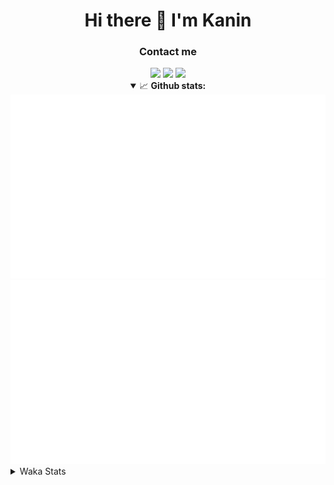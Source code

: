 <div align="center">
 <h1>Hi there 👋 I'm Kanin</h1>
 <h3>Contact me</h3>
 <a href="mailto:im@kanin.dev"><img src="https://img.shields.io/badge/gmail-%23D14836.svg?&style=for-the-badge&logo=gmail&logoColor=white"/></a>
 <a href="https://twitter.com/KaninTwt"><img src="https://img.shields.io/badge/twitter-%231DA1F2.svg?&style=for-the-badge&logo=twitter&logoColor=white"/></a>
 <a href="https://www.linkedin.com/in/KaninDev"><img src="https://img.shields.io/badge/linkedin-%230077B5.svg?&style=for-the-badge&logo=linkedin&logoColor=white"/></a>
<details open>
  <summary>📈 <b>Github stats:</b></summary>
  <img src="https://github.com/Kanin/Kanin/blob/master/scripts/GitHubStats/generated/overview.svg"/>
  <img src="https://github.com/Kanin/Kanin/blob/master/scripts/GitHubStats/generated/languages.svg"/>
</details>
</div>

<details>
 <summary>Waka Stats</summary>

<!--START_SECTION:waka-->
![Code Time](http://img.shields.io/badge/Code%20Time-2%2C788%20hrs%2026%20mins-blue)

![Profile Views](http://img.shields.io/badge/Profile%20Views-3-blue)

![Lines of code](https://img.shields.io/badge/From%20Hello%20World%20I%27ve%20Written-863.1%20thousand%20lines%20of%20code-blue)

**🐱 My GitHub Data** 

> 📦 182.7 kB Used in GitHub's Storage 
 > 
> 🏆 154 Contributions in the Year 2025
 > 
> 💼 Opted to Hire
 > 
> 📜 29 Public Repositories 
 > 
> 🔑 19 Private Repositories 
 > 
**I'm an Early 🐤** 

```text
🌞 Morning                3009 commits        ███████░░░░░░░░░░░░░░░░░░   27.51 % 
🌆 Daytime                3224 commits        ███████░░░░░░░░░░░░░░░░░░   29.47 % 
🌃 Evening                3145 commits        ███████░░░░░░░░░░░░░░░░░░   28.75 % 
🌙 Night                  1561 commits        ████░░░░░░░░░░░░░░░░░░░░░   14.27 % 
```
📅 **I'm Most Productive on Monday** 

```text
Monday                   2123 commits        █████░░░░░░░░░░░░░░░░░░░░   19.41 % 
Tuesday                  1589 commits        ████░░░░░░░░░░░░░░░░░░░░░   14.53 % 
Wednesday                1100 commits        ███░░░░░░░░░░░░░░░░░░░░░░   10.06 % 
Thursday                 1674 commits        ████░░░░░░░░░░░░░░░░░░░░░   15.30 % 
Friday                   1827 commits        ████░░░░░░░░░░░░░░░░░░░░░   16.70 % 
Saturday                 1046 commits        ██░░░░░░░░░░░░░░░░░░░░░░░   09.56 % 
Sunday                   1580 commits        ████░░░░░░░░░░░░░░░░░░░░░   14.44 % 
```


📊 **This Week I Spent My Time On** 

```text
🕑︎ Time Zone: America/New_York

💬 Programming Languages: 
Python                   13 hrs 7 mins       ███████████████████████░░   93.22 % 
TypeScript               51 mins             ██░░░░░░░░░░░░░░░░░░░░░░░   06.05 % 
JSON                     3 mins              ░░░░░░░░░░░░░░░░░░░░░░░░░   00.45 % 
Other                    0 secs              ░░░░░░░░░░░░░░░░░░░░░░░░░   00.11 % 
Bash                     0 secs              ░░░░░░░░░░░░░░░░░░░░░░░░░   00.11 % 

🔥 Editors: 
VS Code                  13 hrs 52 mins      █████████████████████████   98.50 % 
PyCharm                  12 mins             ░░░░░░░░░░░░░░░░░░░░░░░░░   01.50 % 

🐱‍💻 Projects: 
Site                     12 hrs 9 mins       ██████████████████████░░░   86.34 % 
Naila.py                 46 mins             █░░░░░░░░░░░░░░░░░░░░░░░░   05.49 % 
BrandNormalizer          35 mins             █░░░░░░░░░░░░░░░░░░░░░░░░   04.15 % 
website-new              21 mins             █░░░░░░░░░░░░░░░░░░░░░░░░   02.57 % 
NailaDjango              12 mins             ░░░░░░░░░░░░░░░░░░░░░░░░░   01.45 % 

💻 Operating System: 
Windows                  14 hrs 5 mins       █████████████████████████   100.00 % 
```

**I Mostly Code in Python** 

```text
Python                   33 repos            ███████████████░░░░░░░░░░   61.11 % 
Java                     7 repos             ███░░░░░░░░░░░░░░░░░░░░░░   12.96 % 
TypeScript               6 repos             ███░░░░░░░░░░░░░░░░░░░░░░   11.11 % 
HTML                     3 repos             █░░░░░░░░░░░░░░░░░░░░░░░░   05.56 % 
Kotlin                   1 repo              ░░░░░░░░░░░░░░░░░░░░░░░░░   01.85 % 
```



**Timeline**

![Lines of Code chart](https://raw.githubusercontent.com/Kanin/Kanin/master/assets/bar_graph.png)


 Last Updated on 09/07/2025 20:08:05 UTC
<!--END_SECTION:waka-->
</details>
